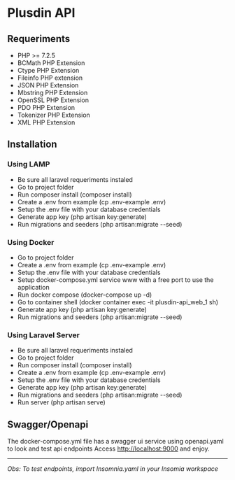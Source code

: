# Plusdin API

## Requeriments

- PHP >= 7.2.5
- BCMath PHP Extension
- Ctype PHP Extension
- Fileinfo PHP extension
- JSON PHP Extension
- Mbstring PHP Extension
- OpenSSL PHP Extension
- PDO PHP Extension
- Tokenizer PHP Extension
- XML PHP Extension

## Installation

### Using LAMP

- Be sure all laravel requeriments instaled
- Go to project folder
- Run composer install (composer install)
- Create a .env from example (cp .env-example .env)
- Setup the .env file with your database credentials
- Generate app key (php artisan key:generate)
- Run migrations and seeders (php artisan:migrate --seed)

### Using Docker

- Go to project folder
- Create a .env from example (cp .env-example .env)
- Setup the .env file with your database credentials
- Setup docker-compose.yml service www with a free port to use the application 
- Run docker compose (docker-compose up -d)
- Go to container shell (docker container exec -it plusdin-api_web_1 sh)
- Generate app key (php artisan key:generate)
- Run migrations and seeders (php artisan:migrate --seed)

### Using Laravel Server

- Be sure all laravel requeriments instaled
- Go to project folder
- Run composer install (composer install)
- Create a .env from example (cp .env-example .env)
- Setup the .env file with your database credentials
- Generate app key (php artisan key:generate)
- Run migrations and seeders (php artisan:migrate --seed)
- Run server (php artisan serve)

## Swagger/Openapi

The docker-compose.yml file has a swagger ui service using openapi.yaml to look and test api endpoints
Access [http://localhost:9000](http://localhost:9000) and enjoy.

---

*Obs: To test endpoints, import Insomnia.yaml in your Insomia workspace*

